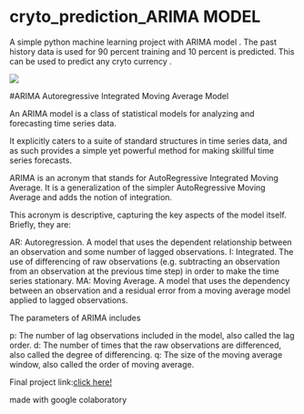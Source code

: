 # cryto_prediction_ARIMA MODEL
A simple python machine learning project with ARIMA model . The past history data is used for 90 percent training and 10 percent is predicted.
This can be used to predict any cryto currency .







<img src="https://image.cnbcfm.com/api/v1/image/107069560-1654078537245-gettyimages-1235570446-porzycki-cryptocu210928_npIa0.jpeg?v=1654240198">


#ARIMA
Autoregressive Integrated Moving Average Model




An ARIMA model is a class of statistical models for analyzing and forecasting time series data.

It explicitly caters to a suite of standard structures in time series data, and as such provides a simple yet powerful method for making skillful time series forecasts.

ARIMA is an acronym that stands for AutoRegressive Integrated Moving Average. It is a generalization of the simpler AutoRegressive Moving Average and adds the notion of integration.

This acronym is descriptive, capturing the key aspects of the model itself. Briefly, they are:

AR: Autoregression. A model that uses the dependent relationship between an observation and some number of lagged observations.
I: Integrated. The use of differencing of raw observations (e.g. subtracting an observation from an observation at the previous time step) in order to make the time series stationary.
MA: Moving Average. A model that uses the dependency between an observation and a residual error from a moving average model applied to lagged observations.



The parameters of ARIMA includes

p: The number of lag observations included in the model, also called the lag order.
d: The number of times that the raw observations are differenced, also called the degree of differencing.
q: The size of the moving average window, also called the order of moving average.







Final project link:<a href="https://colab.research.google.com/drive/1GGNjw3ZG3rFoQQJGjUDPaPxV_trtrFYl?usp=sharing">click here! </a>



made with google colaboratory
